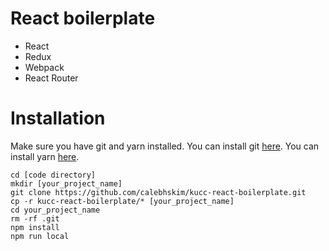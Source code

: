 # React boilerplate
- React
- Redux
- Webpack
- React Router
# Installation
Make sure you have git and yarn installed. You can install git [here](https://git-scm.com/book/en/v2/Getting-Started-Installing-Git). You can install yarn [here](https://yarnpkg.com/en/docs/install]).
```
cd [code directory]
mkdir [your_project_name]
git clone https://github.com/calebhskim/kucc-react-boilerplate.git
cp -r kucc-react-boilerplate/* [your_project_name]
cd your_project_name
rm -rf .git
npm install
npm run local
```
